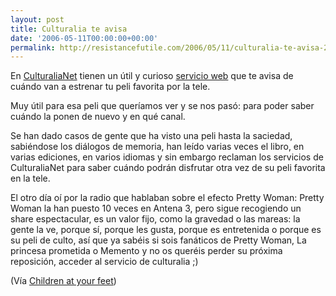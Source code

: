 ```yaml
---
layout: post
title: Culturalia te avisa
date: '2006-05-11T00:00:00+00:00'
permalink: http://resistancefutile.com/2006/05/11/culturalia-te-avisa-2/
---
```

<a href="http://www.culturalianet.com/"><img style="float:right; margin:0 0 10px 10px;cursor:pointer; cursor:hand;" src="http://photos1.blogger.com/blogger/6639/1972/320/culturalia.gif" border="0" alt="" /></a>En <a href="http://www.culturalianet.com/">CulturaliaNet</a> tienen un útil y curioso <a href="http://www.culturalianet.com/art/pedir.php?art=3658">servicio web</a> que te avisa de cuándo van a estrenar tu peli favorita por la tele.

Muy útil para esa peli que queríamos ver y se nos pasó: para poder saber cuándo la ponen de nuevo y  en qué canal.

Se han dado casos de gente que ha visto una peli hasta la saciedad, sabiéndose los diálogos de memoria, han leído varias veces el libro, en varias ediciones, en varios idiomas y sin embargo reclaman los servicios de CulturaliaNet para saber cuándo podrán disfrutar otra vez de su peli favorita en la tele. 

El otro día oí por la radio que hablaban sobre el efecto Pretty Woman: Pretty Woman la han puesto 10 veces en Antena 3, pero sigue recogiendo un share espectacular, es un valor fijo, como la gravedad o las mareas: la gente la ve, porque sí, porque les gusta, porque es entretenida o porque es su peli de culto, así que ya sabéis si sois fanáticos de Pretty Woman, La princesa prometida o Memento y no os queréis perder su próxima reposición, acceder al servicio de culturalia ;)

(Vía <a href="http://childrenatyourfeet.blogspot.com/2006/05/cinema-trix.html">Children at your feet</a>)
